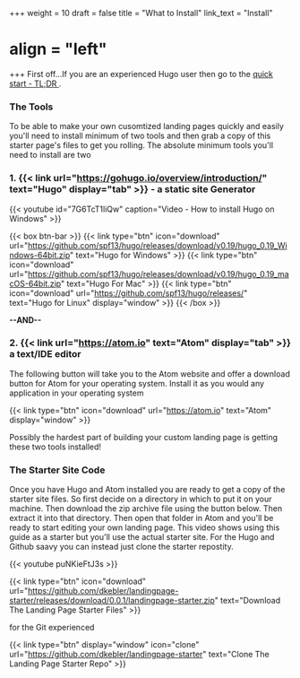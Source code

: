 +++
weight = 10
draft = false
title = "What to Install"
link_text = "Install"
# align = "left"
+++
First off...If you are an experienced Hugo user then go to the [quick start - TL;DR ](#quick).

### The Tools

To be able to make your own cusomtized landing pages quickly and easily you'll need to install minimum of two tools and then grab a copy of this starter page's files to get you rolling. The absolute minimum tools you'll need to install are two

### 1. {{< link url="https://gohugo.io/overview/introduction/" text="Hugo" display="tab" >}}  - a static site Generator

{{< youtube id="7G6TcT1liQw" caption="Video - How to install Hugo on Windows" >}}

{{< box btn-bar >}}
{{< link type="btn" icon="download" url="https://github.com/spf13/hugo/releases/download/v0.19/hugo_0.19_Windows-64bit.zip" text="Hugo for Windows" >}}
{{< link type="btn" icon="download" url="https://github.com/spf13/hugo/releases/download/v0.19/hugo_0.19_macOS-64bit.zip" text="Hugo For Mac" >}}
{{< link type="btn" icon="download" url="https://github.com/spf13/hugo/releases/" text="Hugo for Linux" display="window" >}}
{{< /box >}}

**--AND--**

### 2. {{< link url="https://atom.io" text="Atom" display="tab" >}} a text/IDE editor

The following button will take you to the Atom website and offer a download button for Atom for your operating system.  Install it as you would any application in your operating system

{{< link type="btn" icon="download" url="https://atom.io" text="Atom" display="window" >}}

Possibly the hardest part of building your custom landing page is getting these two tools installed!

### The Starter Site Code

Once you have Hugo and Atom installed you are ready to get a copy of the starter site files. So first decide on a directory in which to put it on your machine.  Then download the zip archive file using the button below.  Then extract it into that directory.  Then open that folder in Atom and you'll be ready to start editing your own landing page. This video shows using this guide as a starter but you'll use the actual starter site.  For the Hugo and Github saavy you can instead just clone the starter repostity.

{{< youtube puNKieFtJ3s >}}

{{< link type="btn" icon="download" url="https://github.com/dkebler/landingpage-starter/releases/download/0.0.1/landingpage-starter.zip" text="Download The Landing Page Starter Files" >}}

for the Git experienced

{{< link type="btn" display="window" icon="clone" url="https://github.com/dkebler/landingpage-starter" text="Clone The Landing Page Starter Repo" >}}

